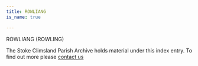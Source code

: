 ```yaml
---
title: ROWLIANG
is_name: true

---
```


ROWLIANG (ROWLING)


The Stoke Climsland Parish Archive holds material under this index entry. To find out more please [contact us](/contact/)
